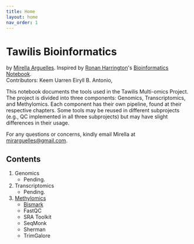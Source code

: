 ```yaml
---
title: Home
layout: home
nav_order: 1
---
```


# Tawilis Bioinformatics
by [Mirella Arguelles](https://github.com/meruila).
Inspired by [Ronan Harrington](https://github.com/rnnh)'s [Bioinformatics Notebook](https://rnnh.github.io/bioinfo-notebook/).  
Contributors: Keem Uarren Eiryll B. Antonio,

This notebook documents the tools used in the Tawilis Multi-omics Project. The project is divided into three components: Genomics, Transcriptomics, and Methylomics. Each component has their own pipeline, found at their respective chapters. Some tools may be reused in different subprojects (e.g., QC implemented in all three subprojects) but may have slight differences in their usage. 

For any questions or concerns, kindly email Mirella at [mirarguelles@gmail.com](mailto:mirarguelles@gmail.com).

## Contents
1. Genomics
    - Pending.
2. Transcriptomics
    - Pending.
3. [Methylomics](./docs/methylomics.html)
    - [Bismark](./docs/methylomics/bismark.html)
    - FastQC
    - SRA Toolkit
    - SeqMonk
    - Sherman
    - TrimGalore
